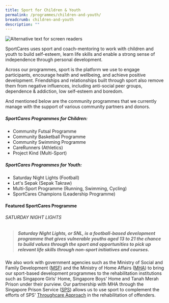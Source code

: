```yaml
---
title: Sport for Children & Youth
permalink: /programmes/children-and-youth/
breadcrumb: children-and-youth
description: ""
---
```

![Alternative text for screen readers](/images/Children_youth_programme.png)


SportCares uses sport and coach-mentoring to work with children and youth to build self-esteem, learn life skills and enable a strong sense of independence through personal development. 

Across our programmes, sport is the platform we use to engage participants, encourage health and wellbeing, and achieve positive development. Friendships and relationships built through sport also remove them from negative influences, including anti-social peer groups, dependence & addiction, low self-esteem and boredom. 

And mentioned below are the community programmes that we currently manage with the support of various community partners and donors. 

##### SportCares Programmes for Children:
* Community Futsal Programme
* Community Basketball Programme
* Community Swimming Programme 
* CareRunners (Athletics)
* Project Kind (Multi-Sport) 

##### SportCares Programmes for Youth:
* Saturday Night Lights (Football)
* Let's Sepak (Sepak Takraw) 
* Multi-Sport Programme (Running, Swimming, Cycling) 
* SportCares Champions (Leadership Programme) 

#### Featured SportCares Programme
###### SATURDAY NIGHT LIGHTS
> ##### Saturday Night Lights, or SNL, is a football-based development programme that gives vulnerable youths aged 13 to 21 the chance to build values through the sport and opportunities to pick up relevant life skills through non-sport initiatives and courses.


We also work with government agencies such as the Ministry of Social and Family Development ([MSF](https://www.msf.gov.sg/about-MSF/Pages/default.aspx)) and the Ministry of Home Affairs ([MHA](https://www.mha.gov.sg/)) to bring our sport-based development programmes to the rehabilitation institutions such as Singapore Girls' 
Home, Singapore Boys' Home and Tanah Merah Prison under their purview. 
Our partnership with MHA through the Singapore Prison Service ([SPS](https://www.sps.gov.sg/)) allows us to use sport to complement the efforts of SPS' [Throughcare Approach](https://www.sps.gov.sg/throughcare-approach) in the rehabilitation of offenders.